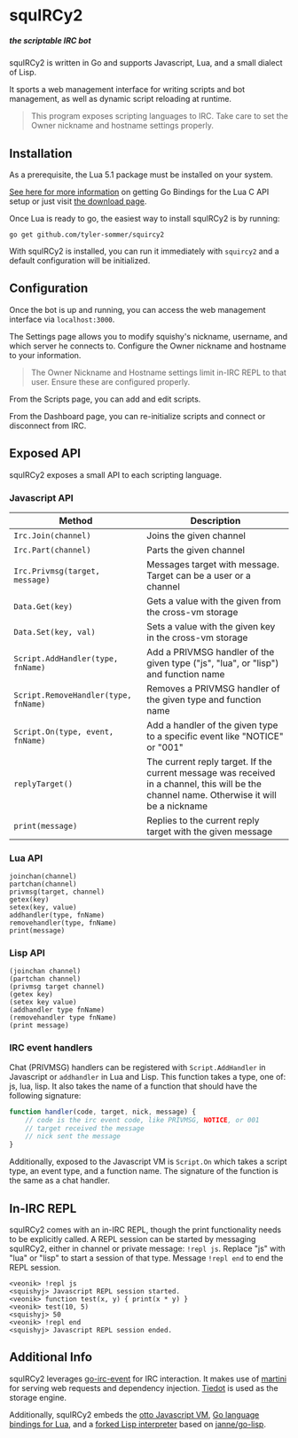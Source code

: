 squIRCy2
========

##### the scriptable IRC bot

squIRCy2 is written in Go and supports Javascript, Lua, and a small dialect of Lisp. 

It sports a web management interface for writing scripts and bot management, as well as dynamic script reloading at runtime.


> This program exposes scripting languages to IRC. Take care to set the Owner nickname and hostname settings properly.


Installation
------------

As a prerequisite, the Lua 5.1 package must be installed on your system.

[See here for more information](https://github.com/aarzilli/golua/blob/master/README.md) on getting Go Bindings for the Lua C API setup or just visit [the download page](http://www.lua.org/download.html).


Once Lua is ready to go, the easiest way to install squIRCy2 is by running:

```
go get github.com/tyler-sommer/squircy2
```

With squIRCy2 is installed, you can run it immediately with `squircy2` and a default configuration will be initialized.



Configuration
-------------

Once the bot is up and running, you can access the web management interface via `localhost:3000`.

The Settings page allows you to modify squishy's nickname, username, and which server he connects to. Configure the Owner nickname and hostname to your information.

> The Owner Nickname and Hostname settings limit in-IRC REPL to that user. Ensure these are configured properly.

From the Scripts page, you can add and edit scripts.

From the Dashboard page, you can re-initialize scripts and connect or disconnect from IRC.


Exposed API
-----------

squIRCy2 exposes a small API to each scripting language.

### Javascript API

| Method | Description |
| ------ | ----------- |
| `Irc.Join(channel)` | Joins the given channel |
| `Irc.Part(channel)` | Parts the given channel |
| `Irc.Privmsg(target, message)` | Messages target with message. Target can be a user or a channel |
| `Data.Get(key)` | Gets a value with the given from the cross-vm storage |
| `Data.Set(key, val)` | Sets a value with the given key in the cross-vm storage |
| `Script.AddHandler(type, fnName)` | Add a PRIVMSG handler of the given type ("js", "lua", or "lisp") and function name |
| `Script.RemoveHandler(type, fnName)` | Removes a PRIVMSG handler of the given type and function name |
| `Script.On(type, event, fnName)` | Add a handler of the given type to a specific event like "NOTICE" or "001" |
| `replyTarget()` | The current reply target. If the current message was received in a channel, this will be the channel name. Otherwise it will be a nickname |
| `print(message)`  | Replies to the current reply target with the given message |

### Lua API

```
joinchan(channel)
partchan(channel)
privmsg(target, channel)
getex(key)
setex(key, value)
addhandler(type, fnName)
removehandler(type, fnName)
print(message)
```

### Lisp API

```
(joinchan channel)
(partchan channel)
(privmsg target channel)
(getex key)
(setex key value)
(addhandler type fnName)
(removehandler type fnName)
(print message)
```

### IRC event handlers

Chat (PRIVMSG) handlers can be registered with `Script.AddHandler` in Javascript or `addhandler` in Lua and Lisp. This function takes a type, one of: js, lua, lisp. It also takes the name of a function that should have the following signature:

```js
function handler(code, target, nick, message) {
	// code is the irc event code, like PRIVMSG, NOTICE, or 001
	// target received the message
	// nick sent the message
}
```

Additionally, exposed to the Javascript VM is `Script.On` which takes a script type, an event type, and a function name. The signature of the function is the same as a chat handler.


In-IRC REPL
-----------

squIRCy2 comes with an in-IRC REPL, though the print functionality needs to be explicitly called. A REPL session can be started by messaging squIRCy2, either in channel or private message: `!repl js`. Replace "js" with "lua" or "lisp" to start a session of that type. Message `!repl end` to end the REPL session.

```
<veonik> !repl js
<squishyj> Javascript REPL session started.
<veonik> function test(x, y) { print(x * y) }
<veonik> test(10, 5)
<squishyj> 50
<veonik> !repl end
<squishyj> Javascript REPL session ended.
```


Additional Info
---------------

squIRCy2 leverages [go-irc-event](https://github.com/thoj/go-ircevent) for IRC interaction. It makes use of [martini](https://github.com/go-martini/martini) for serving web requests and dependency injection. [Tiedot](https://github.com/HouzuoGuo/tiedot) is used as the storage engine.

Additionally, squIRCy2 embeds the [otto Javascript VM](https://github.com/robertkrimen/otto), [Go language bindings for Lua](https://github.com/aarzilli/golua), and a [forked Lisp interpreter](https://github.com/veonik/go-lisp) based on [janne/go-lisp](https://github.com/janne/go-lisp).
